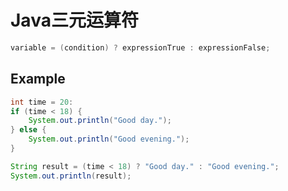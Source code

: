 # Java三元运算符

```java
variable = (condition) ? expressionTrue : expressionFalse;
```

## Example

```java
int time = 20:
if (time < 18) {
    System.out.println("Good day.");
} else {
    System.out.println("Good evening.");
}

String result = (time < 18) ? "Good day." : "Good evening.";
System.out.println(result);

```
